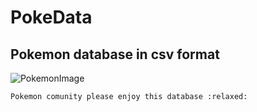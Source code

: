 # PokeData
## Pokemon database in csv format

![PokemonImage](https://f.i.uol.com.br/fotografia/2019/06/07/15599110435cfa5a8394f85_1559911043_3x2_lg.jpg)

```
Pokemon comunity please enjoy this database :relaxed: 
```
